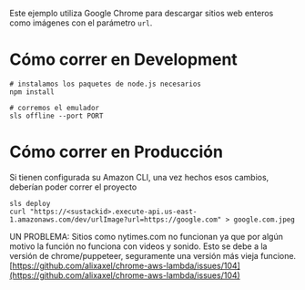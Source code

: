 Este ejemplo utiliza Google Chrome para descargar sitios web enteros como imágenes con el parámetro `url`.

# Cómo correr en Development

```
# instalamos los paquetes de node.js necesarios
npm install

# corremos el emulador
sls offline --port PORT
```

# Cómo correr en Producción

Si tienen configurada su Amazon CLI, una vez hechos esos cambios, deberían poder correr el proyecto

```
sls deploy
curl "https://<sustackid>.execute-api.us-east-1.amazonaws.com/dev/urlImage?url=https://google.com" > google.com.jpeg
```

UN PROBLEMA: Sitios como nytimes.com no funcionan ya que por algún motivo la función no funciona con videos y sonido. Esto se debe a la versión de chrome/puppeteer, seguramente una versión más vieja funcione. [https://github.com/alixaxel/chrome-aws-lambda/issues/104](https://github.com/alixaxel/chrome-aws-lambda/issues/104)
